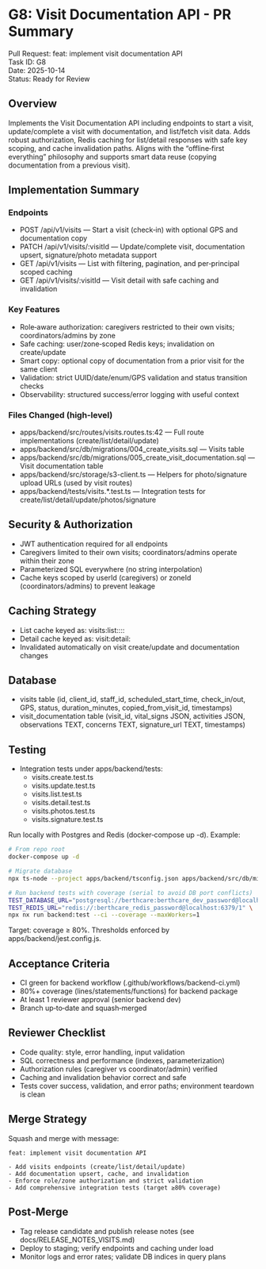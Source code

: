 # G8: Visit Documentation API - PR Summary

Pull Request: feat: implement visit documentation API  
Task ID: G8  
Date: 2025-10-14  
Status: Ready for Review

## Overview

Implements the Visit Documentation API including endpoints to start a visit, update/complete a visit with documentation, and list/fetch visit data. Adds robust authorization, Redis caching for list/detail responses with safe key scoping, and cache invalidation paths. Aligns with the “offline‑first everything” philosophy and supports smart data reuse (copying documentation from a previous visit).

## Implementation Summary

### Endpoints

- POST /api/v1/visits — Start a visit (check‑in) with optional GPS and documentation copy
- PATCH /api/v1/visits/:visitId — Update/complete visit, documentation upsert, signature/photo metadata support
- GET /api/v1/visits — List with filtering, pagination, and per‑principal scoped caching
- GET /api/v1/visits/:visitId — Visit detail with safe caching and invalidation

### Key Features

- Role‑aware authorization: caregivers restricted to their own visits; coordinators/admins by zone
- Safe caching: user/zone‑scoped Redis keys; invalidation on create/update
- Smart copy: optional copy of documentation from a prior visit for the same client
- Validation: strict UUID/date/enum/GPS validation and status transition checks
- Observability: structured success/error logging with useful context

### Files Changed (high‑level)

- apps/backend/src/routes/visits.routes.ts:42 — Full route implementations (create/list/detail/update)
- apps/backend/src/db/migrations/004_create_visits.sql — Visits table
- apps/backend/src/db/migrations/005_create_visit_documentation.sql — Visit documentation table
- apps/backend/src/storage/s3-client.ts — Helpers for photo/signature upload URLs (used by visit routes)
- apps/backend/tests/visits.*.test.ts — Integration tests for create/list/detail/update/photos/signature

## Security & Authorization

- JWT authentication required for all endpoints
- Caregivers limited to their own visits; coordinators/admins operate within their zone
- Parameterized SQL everywhere (no string interpolation)
- Cache keys scoped by userId (caregivers) or zoneId (coordinators/admins) to prevent leakage

## Caching Strategy

- List cache keyed as: visits:list:<principalScope>:<filters>:<page>:<limit>
- Detail cache keyed as: visit:detail:<visitId>
- Invalidated automatically on visit create/update and documentation changes

## Database

- visits table (id, client_id, staff_id, scheduled_start_time, check_in/out, GPS, status, duration_minutes, copied_from_visit_id, timestamps)
- visit_documentation table (visit_id, vital_signs JSON, activities JSON, observations TEXT, concerns TEXT, signature_url TEXT, timestamps)

## Testing

- Integration tests under apps/backend/tests:
  - visits.create.test.ts
  - visits.update.test.ts
  - visits.list.test.ts
  - visits.detail.test.ts
  - visits.photos.test.ts
  - visits.signature.test.ts

Run locally with Postgres and Redis (docker‑compose up -d). Example:

```bash
# From repo root
docker-compose up -d

# Migrate database
npx ts-node --project apps/backend/tsconfig.json apps/backend/src/db/migrate.ts up

# Run backend tests with coverage (serial to avoid DB port conflicts)
TEST_DATABASE_URL="postgresql://berthcare:berthcare_dev_password@localhost:5432/berthcare_dev" \
TEST_REDIS_URL="redis://:berthcare_redis_password@localhost:6379/1" \
npx nx run backend:test --ci --coverage --maxWorkers=1
```

Target: coverage ≥ 80%. Thresholds enforced by apps/backend/jest.config.js.

## Acceptance Criteria

- CI green for backend workflow (.github/workflows/backend-ci.yml)
- 80%+ coverage (lines/statements/functions) for backend package
- At least 1 reviewer approval (senior backend dev)
- Branch up‑to‑date and squash‑merged

## Reviewer Checklist

- Code quality: style, error handling, input validation
- SQL correctness and performance (indexes, parameterization)
- Authorization rules (caregiver vs coordinator/admin) verified
- Caching and invalidation behavior correct and safe
- Tests cover success, validation, and error paths; environment teardown is clean

## Merge Strategy

Squash and merge with message:

```
feat: implement visit documentation API

- Add visits endpoints (create/list/detail/update)
- Add documentation upsert, cache, and invalidation
- Enforce role/zone authorization and strict validation
- Add comprehensive integration tests (target ≥80% coverage)
```

## Post‑Merge

- Tag release candidate and publish release notes (see docs/RELEASE_NOTES_VISITS.md)
- Deploy to staging; verify endpoints and caching under load
- Monitor logs and error rates; validate DB indices in query plans

